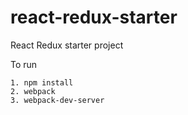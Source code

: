 # react-redux-starter
React Redux starter project

To run
```
1. npm install
2. webpack
3. webpack-dev-server
```
